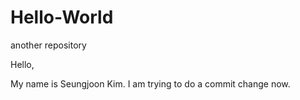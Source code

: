 # Hello-World
another repository

Hello,

My name is Seungjoon Kim.
I am trying to do a commit change now.
